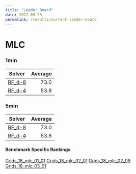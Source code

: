 ```yaml
---
title: "Leader Board"
date: 2022-09-25
permalink: /results/current-leader-board
---
```



# MLC

### 1min

|                  Solver                  | Average |
| ---------------------------------------- | ------: |
| [RF_d-8](solver-scores/RF_d-8-scores.md) |    73.0 |
| [RF_d-4](solver-scores/RF_d-4-scores.md) |    53.8 |

### 5min

|                  Solver                  | Average |
| ---------------------------------------- | ------: |
| [RF_d-8](solver-scores/RF_d-8-scores.md) |    73.0 |
| [RF_d-4](solver-scores/RF_d-4-scores.md) |    53.8 |

#### Benchmark Specific Rankings

[Grids_18_mlc_01_01](benchmark-rankings/MLC-Grids_18_mlc_01_01-rankings.md)
[Grids_18_mlc_02_01](benchmark-rankings/MLC-Grids_18_mlc_02_01-rankings.md)
[Grids_18_mlc_02_09](benchmark-rankings/MLC-Grids_18_mlc_02_09-rankings.md)
[Grids_18_mlc_03_01](benchmark-rankings/MLC-Grids_18_mlc_03_01-rankings.md)

